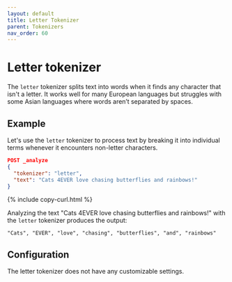 ```yaml
---
layout: default
title: Letter Tokenizer
parent: Tokenizers
nav_order: 60
---
```


# Letter tokenizer

The `letter` tokenizer splits text into words when it finds any character that isn't a letter. It works well for many European languages but struggles with some Asian languages where words aren’t separated by spaces.


## Example 

Let's use the `letter` tokenizer to process text by breaking it into individual terms whenever it encounters non-letter characters.


```json
POST _analyze
{
  "tokenizer": "letter",
  "text": "Cats 4EVER love chasing butterflies and rainbows!"
}

```
{% include copy-curl.html %}

Analyzing the text "Cats 4EVER love chasing butterflies and rainbows!" with the `letter` tokenizer produces the output: 

```
"Cats", "EVER", "love", "chasing", "butterflies", "and", "rainbows"
```

## Configuration

The letter tokenizer does not have any customizable settings.

